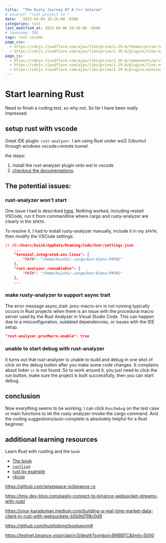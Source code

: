 ```yaml
---
title:  "The Rusty Journey Of A C++ Veteran"
# excerpt: "rust project to "
date:   2025-04-04 18:16:08 -0500
categories: rust
last_modified_at: 2025-04-06 10:56:08 -0500
# taxonomy: IDE
tags: rust vscode
page_css:
  - https://cdnjs.cloudflare.com/ajax/libs/prism/1.29.0/themes/prism-tomorrow.min.css
  - https://cdnjs.cloudflare.com/ajax/libs/prism/1.29.0/plugins/line-numbers/prism-line-numbers.min.css
page_js:
  - https://cdnjs.cloudflare.com/ajax/libs/prism/1.29.0/components/prism-core.min.js
  - https://cdnjs.cloudflare.com/ajax/libs/prism/1.29.0/plugins/line-numbers/prism-line-numbers.min.js
  - https://cdnjs.cloudflare.com/ajax/libs/prism/1.29.0/plugins/autoloader/prism-autoloader.min.js
---
```


# Start learning Rust

Need to finish a coding test, so why not. So far I have been really impressed.

## setup rust with vscode

Great IDE plugin: `rust-analyzer`. I am using Rust under wsl2 (Ubuntu) through windows vscode+remote tunnel.

the steps:

1. install the rust-analyzer plugin onto wsl in vscode
2. [checkout the documentations](https://rust-analyzer.github.io/book/installation.html).


## The potential issues:

### rust-analyzer won't start
One issue I had is described [here](https://github.com/rust-lang/rust-analyzer/issues/11673). Nothing worked, including restart VSCode, run it from commandline where cargo and rusty-analyzer are clearly in the `$PATH`.

To resolve it, I had to install rusty-analyzer manually, include it in my `$PATH`, then modify the VSCode settings:
```json
// /C:/Users/huish/AppData/Roaming/Code/User/settings.json
    ...
    "terminal.integrated.env.linux": {
        "PATH": "/home/huishi/.cargo/bin:${env:PATH}"
    },
    "rust-analyzer.runnableEnv": {
        "PATH": "/home/huishi/.cargo/bin:${env:PATH}"
    },
    ...
```

### make rusty-analyzer to support async trait

The error message async_trait: proc-macro-srv is not running typically occurs in Rust projects when there is an issue with the procedural macro server used by the Rust Analyzer in Visual Studio Code. This can happen due to a misconfiguration, outdated dependencies, or issues with the IDE setup.

```json
"rust-analyzer.procMacro.enable": true
```

### unable to start debug with rust-analyzer

it turns out that rust-analyzer is unable to build and debug in one shot of click on the debug button after you make some code changes. It complains about linker `cc` is not found. So to work around it, you just need to click the run button, make sure the project is built successfully, then you can start debug.


## conclusion

Now everything seems to be working. I can click `Run/Debug` on the test case or main functions to let the rusty-analyzer invoke the cargo command. And the coding suggestions/auto-complete is absolutely helpful for a Rust beginner.

## additional learning resources

Learn Rust with rustling and the `book`

- [The book](https://doc.rust-lang.org/book/title-page.html)
- [`rustling`](https://github.com/rust-lang/rustlings)
- [rust by example](https://doc.rust-lang.org/rust-by-example/std.html)
- [r4cpp](https://github.com/nrc/r4cppp?tab=readme-ov-file)

https://github.com/wisespace-io/binance-rs

https://tms-dev-blog.com/easily-connect-to-binance-websocket-streams-with-rust/

https://onur-karaduman.medium.com/building-a-real-time-market-data-client-in-rust-with-websockets-b5b9d798c0d9

https://github.com/huishidong/bookworm#

https://testnet.binance.vision/api/v3/depth?symbol=BNBBTC&limit=5000